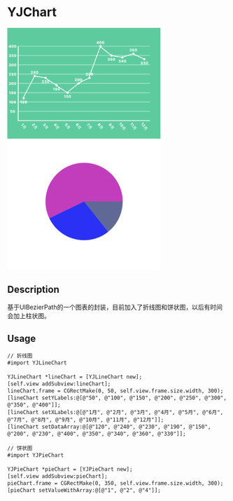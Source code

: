 # YJChart

<img src="https://github.com/yuejieee/YJChart/blob/master/%E6%8A%98%E7%BA%BF%E5%9B%BE.png" width=350/>
<img src ="https://github.com/yuejieee/YJChart/blob/master/%E9%A5%BC%E7%8A%B6%E5%9B%BE.png" width=350/>

## Description
基于UIBezierPath的一个图表的封装，目前加入了折线图和饼状图，以后有时间会加上柱状图。

## Usage

```
// 折线图
#import YJLineChart

YJLineChart *lineChart = [YJLineChart new];
[self.view addSubview:lineChart];
lineChart.frame = CGRectMake(0, 50, self.view.frame.size.width, 300);
[lineChart setYLabels:@[@"50", @"100", @"150", @"200", @"250", @"300", @"350", @"400"]];
[lineChart setXLabels:@[@"1月", @"2月", @"3月", @"4月", @"5月", @"6月", @"7月", @"8月", @"9月", @"10月", @"11月", @"12月"]];
[lineChart setDataArray:@[@"120", @"240", @"230", @"190", @"150", @"200", @"230", @"400", @"350", @"340", @"360", @"330"]];

// 饼状图
#import YJPieChart

YJPieChart *pieChart = [YJPieChart new];
[self.view addSubview:pieChart];
pieChart.frame = CGRectMake(0, 350, self.view.frame.size.width, 300);
[pieChart setValueWithArray:@[@"1", @"2", @"4"]];
```
